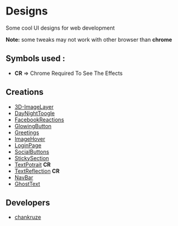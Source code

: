 # Designs
Some cool UI designs for web development

**Note:** some tweaks may not work with other browser than **chrome**
## Symbols used :
- **CR** => Chrome Required To See The Effects

## Creations
- [3D-ImageLayer](https://chankruze.github.io/Designs/3D-ImageLayer)
- [DayNightToogle](https://chankruze.github.io/Designs/DayNightToogle)
- [FacebookReactions](https://chankruze.github.io/Designs/FacebookReactions)
- [GlowingButton](https://chankruze.github.io/Designs/GlowingButton)
- [Greetings](https://chankruze.github.io/Designs/Greetings)
- [ImageHover](https://chankruze.github.io/Designs/ImageHover)
- [LoginPage](https://chankruze.github.io/Designs/LoginPage)
- [SocialButtons](https://chankruze.github.io/Designs/SocialButtons)
- [StickySection](https://chankruze.github.io/Designs/StickySection)
- [TextPotrait](https://chankruze.github.io/Designs/TextPotrait) **CR**
- [TextReflection](https://chankruze.github.io/Designs/TextReflection) **CR**
- [NavBar](https://chankruze.github.io/Designs/NavBar)
- [GhostText](https://chankruze.github.io/Designs/GhostText)

## Developers
- [chankruze](https://github.com/chankruze)